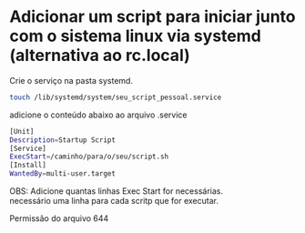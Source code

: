 # Adicionar um script para iniciar junto com o sistema linux via systemd (alternativa ao rc.local)

Crie o serviço na pasta systemd.

``` bash
touch /lib/systemd/system/seu_script_pessoal.service
```
adicione o conteúdo abaixo ao arquivo .service

``` bash
[Unit]
Description=Startup Script
[Service]
ExecStart=/caminho/para/o/seu/script.sh
[Install]
WantedBy=multi-user.target
```

OBS: Adicione quantas linhas Exec Start for necessárias. <br>
necessário uma linha para cada scritp que for executar.

Permissão do arquivo 644
